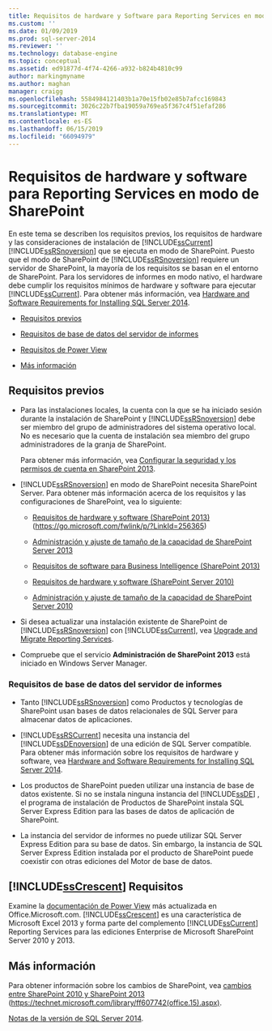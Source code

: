 ```yaml
---
title: Requisitos de hardware y Software para Reporting Services en modo de SharePoint | Microsoft Docs
ms.custom: ''
ms.date: 01/09/2019
ms.prod: sql-server-2014
ms.reviewer: ''
ms.technology: database-engine
ms.topic: conceptual
ms.assetid: ed91877d-4f74-4266-a932-b824b4810c99
author: markingmyname
ms.author: maghan
manager: craigg
ms.openlocfilehash: 5584984121403b1a70e15fb02e85b7afcc169843
ms.sourcegitcommit: 3026c22b7fba19059a769ea5f367c4f51efaf286
ms.translationtype: MT
ms.contentlocale: es-ES
ms.lasthandoff: 06/15/2019
ms.locfileid: "66094979"
---
```

# <a name="hardware-and-software-requirements-for-reporting-services-in-sharepoint-mode"></a>Requisitos de hardware y software para Reporting Services en modo de SharePoint

  En este tema se describen los requisitos previos, los requisitos de hardware y las consideraciones de instalación de [!INCLUDE[ssCurrent](../../includes/sscurrent-md.md)] [!INCLUDE[ssRSnoversion](../../includes/ssrsnoversion-md.md)] que se ejecuta en modo de SharePoint. Puesto que el modo de SharePoint de [!INCLUDE[ssRSnoversion](../../includes/ssrsnoversion-md.md)] requiere un servidor de SharePoint, la mayoría de los requisitos se basan en el entorno de SharePoint. Para los servidores de informes en modo nativo, el hardware debe cumplir los requisitos mínimos de hardware y software para ejecutar [!INCLUDE[ssCurrent](../../includes/sscurrent-md.md)]. Para obtener más información, vea [Hardware and Software Requirements for Installing SQL Server 2014](hardware-and-software-requirements-for-installing-sql-server.md).  
  
-   [Requisitos previos](#bkmk_prereq)  
  
-   [Requisitos de base de datos del servidor de informes](#bkmk_report_server_database)  
  
-   [Requisitos de Power View](#bkmk_powerview)  
  
-   [Más información](#bkmk_more_information)  
  
##  <a name="bkmk_prereq"></a> Requisitos previos  
  
-   Para las instalaciones locales, la cuenta con la que se ha iniciado sesión durante la instalación de SharePoint y [!INCLUDE[ssRSnoversion](../../includes/ssrsnoversion-md.md)] debe ser miembro del grupo de administradores del sistema operativo local. No es necesario que la cuenta de instalación sea miembro del grupo administradores de la granja de SharePoint.  
  
     Para obtener más información, vea [Configurar la seguridad y los permisos de cuenta en SharePoint 2013](https://technet.microsoft.com/library/cc678863.aspx).  
  
-   [!INCLUDE[ssRSnoversion](../../includes/ssrsnoversion-md.md)] en modo de SharePoint necesita SharePoint Server. Para obtener más información acerca de los requisitos y las configuraciones de SharePoint, vea lo siguiente:  
  
    -   [Requisitos de hardware y software (SharePoint 2013)](https://go.microsoft.com/fwlink/p/?LinkId=256365) (https://go.microsoft.com/fwlink/p/?LinkId=256365)  
  
    -   [Administración y ajuste de tamaño de la capacidad de SharePoint Server 2013](https://technet.microsoft.com/library/cc261700.aspx)  
  
    -   [Requisitos de software para Business Intelligence (SharePoint 2013)](https://go.microsoft.com/fwlink/p/?LinkId=256367)  
  
    -   [Requisitos de hardware y software (SharePoint Server 2010)](https://technet.microsoft.com/library/cc262485\(v=office.14\))  
  
    -   [Administración y ajuste de tamaño de la capacidad de SharePoint Server 2010](https://technet.microsoft.com/library/cc261700.aspx\(v=office.14\))  
  
-   Si desea actualizar una instalación existente de SharePoint de [!INCLUDE[ssRSnoversion](../../includes/ssrsnoversion-md.md)] con [!INCLUDE[ssCurrent](../../includes/sscurrent-md.md)], vea [Upgrade and Migrate Reporting Services](../../reporting-services/install-windows/upgrade-and-migrate-reporting-services.md).  
  
-   Compruebe que el servicio **Administración de SharePoint 2013** está iniciado en Windows Server Manager.  
  
###  <a name="bkmk_report_server_database"></a> Requisitos de base de datos del servidor de informes  
  
-   Tanto [!INCLUDE[ssRSnoversion](../../includes/ssrsnoversion-md.md)] como Productos y tecnologías de SharePoint usan bases de datos relacionales de SQL Server para almacenar datos de aplicaciones.  
  
-   [!INCLUDE[ssRSCurrent](../../includes/ssrscurrent-md.md)] necesita una instancia del [!INCLUDE[ssDEnoversion](../../includes/ssdenoversion-md.md)] de una edición de SQL Server compatible. Para obtener más información sobre los requisitos de hardware y software, vea [Hardware and Software Requirements for Installing SQL Server 2014](hardware-and-software-requirements-for-installing-sql-server.md).  
  
-   Los productos de SharePoint pueden utilizar una instancia de base de datos existente. Si no se instala ninguna instancia del [!INCLUDE[ssDE](../../includes/ssde-md.md)] , el programa de instalación de Productos de SharePoint instala SQL Server Express Edition para las bases de datos de aplicación de SharePoint.  
  
-   La instancia del servidor de informes no puede utilizar SQL Server Express Edition para su base de datos. Sin embargo, la instancia de SQL Server Express Edition instalada por el producto de SharePoint puede coexistir con otras ediciones del Motor de base de datos.  
  
##  <a name="bkmk_powerview"></a> [!INCLUDE[ssCrescent](../../includes/sscrescent-md.md)] Requisitos

 Examine la [documentación de Power View](http://office.microsoft.com/excel-help/power-view-explore-visualize-and-present-your-data-HA102835634.aspx) más actualizada en Office.Microsoft.com. [!INCLUDE[ssCrescent](../../includes/sscrescent-md.md)] es una característica de Microsoft Excel 2013 y forma parte del complemento [!INCLUDE[ssCurrent](../../includes/sscurrent-md.md)] Reporting Services para las ediciones Enterprise de Microsoft SharePoint Server 2010 y 2013.  
  
##  <a name="bkmk_more_information"></a> Más información

 Para obtener información sobre los cambios de SharePoint, vea [cambios entre SharePoint 2010 y SharePoint 2013](https://technet.microsoft.com/library/ff607742\(office.15\).aspx) (https://technet.microsoft.com/library/ff607742(office.15).aspx).  
  
 [Notas de la versión de SQL Server 2014](https://go.microsoft.com/fwlink/?LinkID=296445).  
  
  
